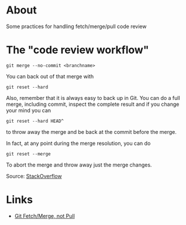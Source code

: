 # About

Some practices for handling fetch/merge/pull code review

# The "code review workflow" 

```
git merge --no-commit <branchname>
```

You can back out of that merge with

```
git reset --hard
```

Also, remember that it is always easy to back up in Git. You can do a full merge, including commit, inspect the complete result and if you change your mind you can

```
git reset --hard HEAD^
```

to throw away the merge and be back at the commit before the merge.

In fact, at any point during the merge resolution, you can do

```
git reset --merge
```

To abort the merge and throw away just the merge changes.

Source: [StackOverflow](http://stackoverflow.com/a/16778718)


# Links

* [Git Fetch/Merge, not Pull](https://longair.net/blog/2009/04/16/git-fetch-and-merge/)
